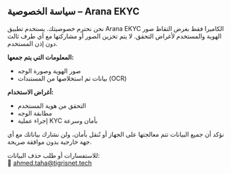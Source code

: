 ## سياسة الخصوصية – Arana EKYC

نحن نحترم خصوصيتك. يستخدم تطبيق Arana EKYC الكاميرا فقط بغرض التقاط صور الهوية والمستخدم لأغراض التحقق. لا يتم تخزين الصور أو مشاركتها مع أي طرف ثالث دون إذن المستخدم.

**المعلومات التي يتم جمعها:**
- صور الهوية وصورة الوجه
- بيانات تم استخلاصها من المستندات (OCR)

**أغراض الاستخدام:**
- التحقق من هوية المستخدم
- مطابقة الوجه
- إجراء عملية KYC بأمان وسرعة

نؤكد أن جميع البيانات تتم معالجتها على الجهاز أو تُنقل بأمان، ولن نشارك بياناتك مع أي جهة خارجية بدون موافقة صريحة.

للاستفسارات أو طلب حذف البيانات:  
📧 ahmed.taha@tigrisnet.tech
